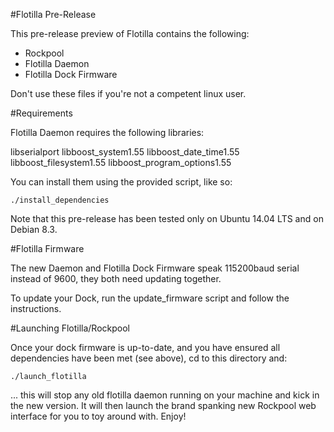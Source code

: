 #Flotilla Pre-Release

This pre-release preview of Flotilla contains the following:

* Rockpool
* Flotilla Daemon
* Flotilla Dock Firmware

Don't use these files if you're not a competent linux user.

#Requirements

Flotilla Daemon requires the following libraries:

libserialport
libboost_system1.55
libboost_date_time1.55
libboost_filesystem1.55
libboost_program_options1.55

You can install them using the provided script, like so:

```
./install_dependencies
```

Note that this pre-release has been tested only on Ubuntu 14.04 LTS and on Debian 8.3.

#Flotilla Firmware

The new Daemon and Flotilla Dock Firmware speak 115200baud serial instead of 9600, they both need updating together.

To update your Dock, run the update_firmware script and follow the instructions.

#Launching Flotilla/Rockpool

Once your dock firmware is up-to-date, and you have ensured all dependencies have been met (see above), cd to this directory and:


```
./launch_flotilla
```

... this will stop any old flotilla daemon running on your machine and kick in the new version. It will then launch the brand spanking new Rockpool web interface for you to toy around with. Enjoy!
